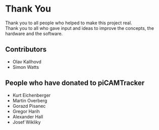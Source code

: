 # Thank You
Thank you to all people who helped to make this project real.  
Thank you to all who gave input and ideas to improve the concepts, the hardware and the software.

## Contributors
* Olav Kallhovd
* Simon Watts

## People who have donated to piCAMTracker

* Kurt Eichenberger
* Martin Overberg
* Gorazd Pisanec
* Gregor Harih
* Alexander Hall
* Josef Wikliky
